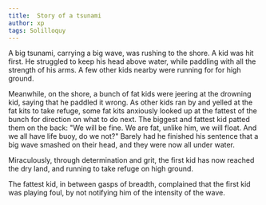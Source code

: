 ```yaml
---
title:  Story of a tsunami
author: xp
tags: Solilloquy
---
```


A big tsunami, carrying a big wave, was rushing to the shore. A kid was hit first.
He struggled to keep his head above water, while paddling
with all the strength of his arms. A few other kids nearby were running for
for high ground.

Meanwhile, on the shore, a bunch of fat kids were jeering at the drowning kid,
saying that he paddled it wrong. As other kids ran by and yelled at the
fat kits to take refuge, some fat kits anxiously looked up at the fattest of
the bunch for direction on what to do next. The biggest and fattest kid
patted them on the back: "We will be fine. We are fat, unlike him, we will
float. And we all have life buoy, do we not?" Barely had he finished his sentence
that a big wave smashed on their head, and they were now all under water.

Miraculously, through determination and grit, the first kid has now reached the
dry land, and running to take refuge on high ground.

The fattest kid, in between gasps of breadth, complained that the first kid was
playing foul, by not notifying him of the intensity of the wave.
